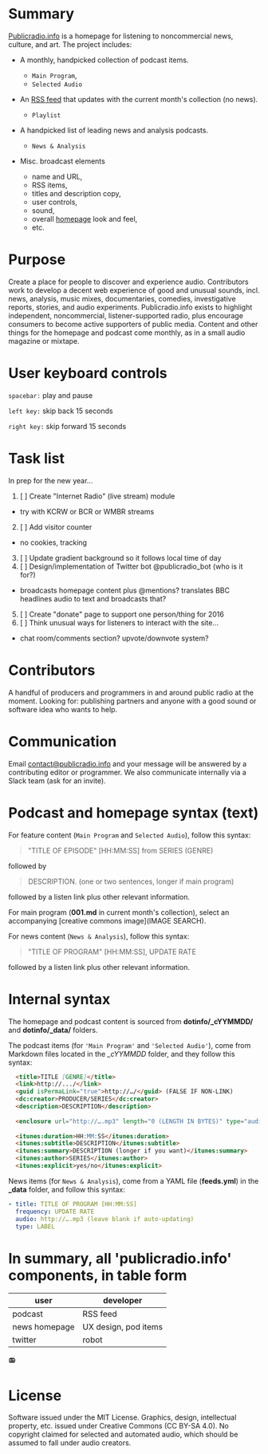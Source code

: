 # Summary
[Publicradio.info](http://www.publicradio.info) is a homepage for listening to noncommercial news, culture, and art. The project includes:

- A monthly, handpicked collection of podcast items.
  - `Main Program`,
  - `Selected Audio`

- An [RSS feed](http://publicradio.info/feed.xml) that updates with the current month's collection (no news).
  - `Playlist`

- A handpicked list of leading news and analysis podcasts.
  - `News & Analysis`

- Misc. broadcast elements 
  - name and URL, 
  - RSS items,
  - titles and description copy,
  - user controls,
  - sound,
  - overall [homepage](http://publicradio.info) look and feel,
  - etc.

# Purpose
Create a place for people to discover and experience audio. Contributors work to develop a decent web experience of good and unusual sounds, incl. news, analysis, music mixes, documentaries, comedies, investigative reports, stories, and audio experiments. Publicradio.info exists to highlight independent, noncommercial, listener-supported radio, plus encourage consumers to become active supporters of public media. Content and other things for the homepage and podcast come monthly, as in a small audio magazine or mixtape.

# User keyboard controls
`spacebar:` play and pause

`left key:` skip back 15 seconds

`right key:` skip forward 15 seconds

# Task list
In prep for the new year...

1. [ ] Create "Internet Radio" (live stream) module
  - try with KCRW or BCR or WMBR streams
2. [ ] Add visitor counter
  - no cookies, tracking
3. [ ] Update gradient background so it follows local time of day
4. [ ] Design/implementation of Twitter bot @publicradio_bot (who is it for?)
  - broadcasts homepage content plus @mentions? translates BBC headlines audio to text and broadcasts that?
5. [ ] Create "donate" page to support one person/thing for 2016
6. [ ] Think unusual ways for listeners to interact with the site...
  - chat room/comments section? upvote/downvote system?

# Contributors
A handful of producers and programmers in and around public radio at the moment. Looking for: publishing partners and anyone with a good sound or software idea who wants to help.

# Communication
Email contact@publicradio.info and your message will be answered by a contributing editor or programmer. We also communicate internally via a Slack team (ask for an invite).

# Podcast and homepage syntax (text)
For feature content (`Main Program` and `Selected Audio`), follow this syntax:
> "TITLE OF EPISODE" [HH:MM:SS] from SERIES (GENRE)

 followed by
> DESCRIPTION. (one or two sentences, longer if main program)

 followed by a listen link plus other relevant information.

For main program (**001.md** in current month's collection), select an accompanying [creative commons image](IMAGE SEARCH).

For news content (`News & Analysis`), follow this syntax:
> "TITLE OF PROGRAM" [HH:MM:SS], UPDATE RATE
 
 followed by a listen link plus other relevant information.

# Internal syntax
The homepage and podcast content is sourced from **dotinfo/_cYYMMDD/** and **dotinfo/_data/** folders.

The podcast items (for `'Main Program'` and `'Selected Audio'`), come from Markdown files located in the *_cYYMMDD* folder, and they follow this syntax:

```Markdown
  <title>TITLE [GENRE]</title>
  <link>http://.../</link>
  <guid isPermaLink="true">http://…/</guid> (FALSE IF NON-LINK)
  <dc:creator>PRODUCER/SERIES</dc:creator>
  <description>DESCRIPTION</description>
  
  <enclosure url="http://….mp3" length="0 (LENGTH IN BYTES)" type="audio/mpeg" />
  
  <itunes:duration>HH:MM:SS</itunes:duration>
  <itunes:subtitle>DESCRIPTION</itunes:subtitle>
  <itunes:summary>DESCRIPTION (longer if you want)</itunes:summary>
  <itunes:author>SERIES</itunes:author>
  <itunes:explicit>yes/no</itunes:explicit>
```

News items (for `News & Analysis`), come from a YAML file (**feeds.yml**) in the **_data** folder, and follow this syntax:

```YAML
- title: TITLE OF PROGRAM [HH:MM:SS]
  frequency: UPDATE RATE
  audio: http://….mp3 (leave blank if auto-updating)
  type: LABEL
```

# In summary, all 'publicradio.info' components, in table form

| user          | developer            |
| ------------- | -------------------- |
| podcast       | RSS feed             |
| news homepage | UX design, pod items |
| twitter       | robot                |

:radio:

# License
Software issued under the MIT License. Graphics, design, intellectual property, etc. issued under Creative Commons (CC BY-SA 4.0). No copyright claimed for selected and automated audio, which should be assumed to fall under audio creators.
